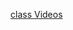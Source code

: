 [class Videos](https://exeterlms.zoom.us/rec/share/J5rjkKOX7tU9MCJ_fmMDtXroKJ1tVwYL3HX_RwYM4e_NML4hPnEzKrTJrB58a6o.y212CA1g4bN34MM-?startTime=1604584513000)